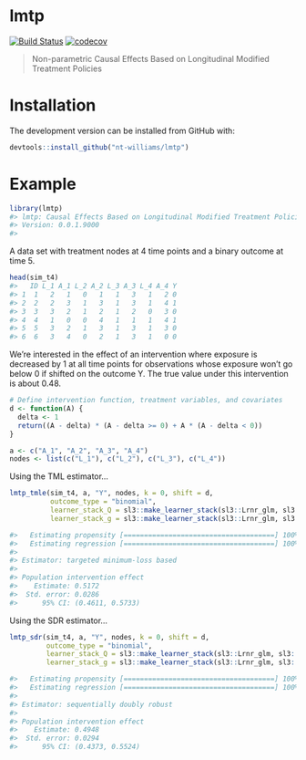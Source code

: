 
<!-- README.md is generated from README.Rmd. Please edit that file -->

# lmtp

<!-- badges: start -->

[![Build
Status](https://travis-ci.com/nt-williams/lmtp.svg?token=DA4a53nWMx6q9LisKdRD&branch=master)](https://travis-ci.com/nt-williams/lmtp)
[![codecov](https://codecov.io/gh/nt-williams/lmtp/branch/master/graph/badge.svg?token=TFQNTischL)](https://codecov.io/gh/nt-williams/lmtp)
<!-- badges: end -->

> Non-parametric Causal Effects Based on Longitudinal Modified Treatment
> Policies

# Installation

The development version can be installed from GitHub with:

``` r
devtools::install_github("nt-williams/lmtp")
```

# Example

``` r
library(lmtp)
#> lmtp: Causal Effects Based on Longitudinal Modified Treatment Policies
#> Version: 0.0.1.9000
#> 
```

A data set with treatment nodes at 4 time points and a binary outcome at
time 5.

``` r
head(sim_t4)
#>   ID L_1 A_1 L_2 A_2 L_3 A_3 L_4 A_4 Y
#> 1  1   2   1   0   1   1   3   1   2 0
#> 2  2   2   3   1   3   1   3   1   4 1
#> 3  3   3   2   1   2   1   2   0   3 0
#> 4  4   1   0   0   4   1   1   1   4 1
#> 5  5   3   2   1   3   1   3   1   3 0
#> 6  6   3   4   0   2   1   3   1   0 0
```

We’re interested in the effect of an intervention where exposure is
decreased by 1 at all time points for observations whose exposure won’t
go below 0 if shifted on the outcome Y. The true value under this
intervention is about 0.48.

``` r
# Define intervention function, treatment variables, and covariates
d <- function(A) {
  delta <- 1
  return((A - delta) * (A - delta >= 0) + A * (A - delta < 0))
}

a <- c("A_1", "A_2", "A_3", "A_4")
nodes <- list(c("L_1"), c("L_2"), c("L_3"), c("L_4"))
```

Using the TML estimator…

``` r
lmtp_tmle(sim_t4, a, "Y", nodes, k = 0, shift = d,
          outcome_type = "binomial",
          learner_stack_Q = sl3::make_learner_stack(sl3::Lrnr_glm, sl3::Lrnr_mean),
          learner_stack_g = sl3::make_learner_stack(sl3::Lrnr_glm, sl3::Lrnr_mean))

#>   Estimating propensity [=====================================] 100%  2s
#>   Estimating regression [=====================================] 100%  1s
#> 
#> Estimator: targeted minimum-loss based
#> 
#> Population intervention effect
#>    Estimate: 0.5172
#>  Std. error: 0.0286
#>      95% CI: (0.4611, 0.5733)
```

Using the SDR estimator…

``` r
lmtp_sdr(sim_t4, a, "Y", nodes, k = 0, shift = d,
         outcome_type = "binomial",
         learner_stack_Q = sl3::make_learner_stack(sl3::Lrnr_glm, sl3::Lrnr_mean),
         learner_stack_g = sl3::make_learner_stack(sl3::Lrnr_glm, sl3::Lrnr_mean))

#>   Estimating propensity [=====================================] 100%  2s
#>   Estimating regression [=====================================] 100%  1s
#> 
#> Estimator: sequentially doubly robust
#> 
#> Population intervention effect
#>    Estimate: 0.4948
#>  Std. error: 0.0294
#>      95% CI: (0.4373, 0.5524)
```
